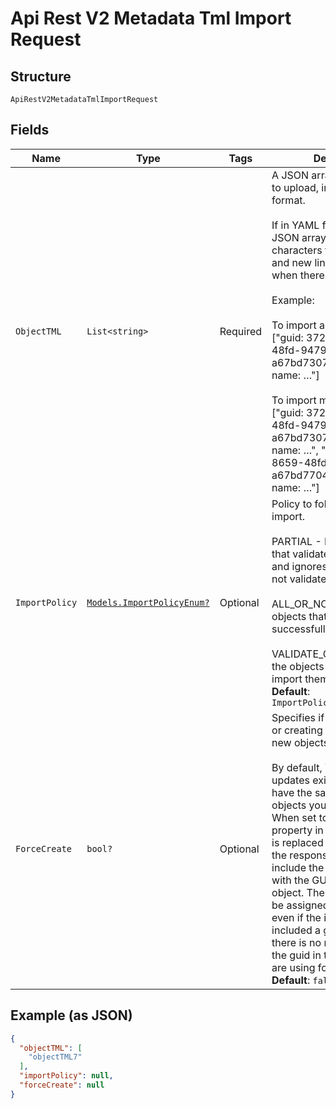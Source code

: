 
# Api Rest V2 Metadata Tml Import Request

## Structure

`ApiRestV2MetadataTmlImportRequest`

## Fields

| Name | Type | Tags | Description |
|  --- | --- | --- | --- |
| `ObjectTML` | `List<string>` | Required | A JSON array of TML objects to upload, in YAML or JSON format.<br><br>If in YAML format within the JSON array, use escape characters for YAML quotes, and new line characters when there is a new line.<br><br>Example:<br><br>To import a single object, ["guid: 3729c085-8659-48fd-9479-a67bd7307496\npinboard:\n name: …"]<br><br>To import multiple objects, ["guid: 3729c085-8659-48fd-9479-a67bd7307496\npinboard:\n name: …", "guid: 5739d025-8659-48fd-9479-a67bd7704212\npinboard:\n name: …"] |
| `ImportPolicy` | [`Models.ImportPolicyEnum?`](/doc/models/import-policy-enum.md) | Optional | Policy to follow during import.<br><br>PARTIAL - Imports all objects that validate successfully, and ignores objects that do not validate successfully.<br><br>ALL_OR_NONE Imports the objects that validate successfully.<br><br>VALIDATE_ONLY Validates the objects but does not import them.<br>**Default**: `ImportPolicyEnum.PARTIAL` |
| `ForceCreate` | `bool?` | Optional | Specifies if you are updating or creating objects. To create new objects, specify true.<br><br>By default, ThoughtSpot updates existing objects that have the same GUID as the objects you are importing. When set to true, the GUID property in the imported TML is replaced on the server, and the response headers will include the id_guid property with the GUID of the new object. The new object will be assigned a new GUID, even if the imported TML file included a guid value. Thus, there is no need to include the guid in the TML file if you are using forceCreate=true.<br>**Default**: `false` |

## Example (as JSON)

```json
{
  "objectTML": [
    "objectTML7"
  ],
  "importPolicy": null,
  "forceCreate": null
}
```

